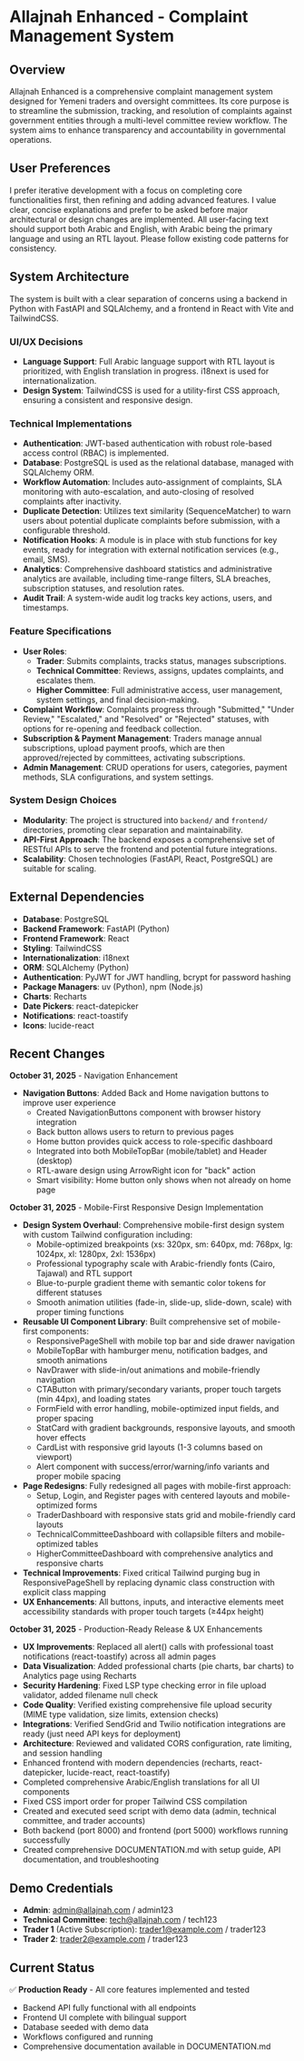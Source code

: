 # Allajnah Enhanced - Complaint Management System

## Overview
Allajnah Enhanced is a comprehensive complaint management system designed for Yemeni traders and oversight committees. Its core purpose is to streamline the submission, tracking, and resolution of complaints against government entities through a multi-level committee review workflow. The system aims to enhance transparency and accountability in governmental operations.

## User Preferences
I prefer iterative development with a focus on completing core functionalities first, then refining and adding advanced features. I value clear, concise explanations and prefer to be asked before major architectural or design changes are implemented. All user-facing text should support both Arabic and English, with Arabic being the primary language and using an RTL layout. Please follow existing code patterns for consistency.

## System Architecture
The system is built with a clear separation of concerns using a backend in Python with FastAPI and SQLAlchemy, and a frontend in React with Vite and TailwindCSS.

### UI/UX Decisions
-   **Language Support**: Full Arabic language support with RTL layout is prioritized, with English translation in progress. i18next is used for internationalization.
-   **Design System**: TailwindCSS is used for a utility-first CSS approach, ensuring a consistent and responsive design.

### Technical Implementations
-   **Authentication**: JWT-based authentication with robust role-based access control (RBAC) is implemented.
-   **Database**: PostgreSQL is used as the relational database, managed with SQLAlchemy ORM.
-   **Workflow Automation**: Includes auto-assignment of complaints, SLA monitoring with auto-escalation, and auto-closing of resolved complaints after inactivity.
-   **Duplicate Detection**: Utilizes text similarity (SequenceMatcher) to warn users about potential duplicate complaints before submission, with a configurable threshold.
-   **Notification Hooks**: A module is in place with stub functions for key events, ready for integration with external notification services (e.g., email, SMS).
-   **Analytics**: Comprehensive dashboard statistics and administrative analytics are available, including time-range filters, SLA breaches, subscription statuses, and resolution rates.
-   **Audit Trail**: A system-wide audit log tracks key actions, users, and timestamps.

### Feature Specifications
-   **User Roles**:
    -   **Trader**: Submits complaints, tracks status, manages subscriptions.
    -   **Technical Committee**: Reviews, assigns, updates complaints, and escalates them.
    -   **Higher Committee**: Full administrative access, user management, system settings, and final decision-making.
-   **Complaint Workflow**: Complaints progress through "Submitted," "Under Review," "Escalated," and "Resolved" or "Rejected" statuses, with options for re-opening and feedback collection.
-   **Subscription & Payment Management**: Traders manage annual subscriptions, upload payment proofs, which are then approved/rejected by committees, activating subscriptions.
-   **Admin Management**: CRUD operations for users, categories, payment methods, SLA configurations, and system settings.

### System Design Choices
-   **Modularity**: The project is structured into `backend/` and `frontend/` directories, promoting clear separation and maintainability.
-   **API-First Approach**: The backend exposes a comprehensive set of RESTful APIs to serve the frontend and potential future integrations.
-   **Scalability**: Chosen technologies (FastAPI, React, PostgreSQL) are suitable for scaling.

## External Dependencies
-   **Database**: PostgreSQL
-   **Backend Framework**: FastAPI (Python)
-   **Frontend Framework**: React
-   **Styling**: TailwindCSS
-   **Internationalization**: i18next
-   **ORM**: SQLAlchemy (Python)
-   **Authentication**: PyJWT for JWT handling, bcrypt for password hashing
-   **Package Managers**: uv (Python), npm (Node.js)
-   **Charts**: Recharts
-   **Date Pickers**: react-datepicker
-   **Notifications**: react-toastify
-   **Icons**: lucide-react

## Recent Changes
**October 31, 2025** - Navigation Enhancement
-   **Navigation Buttons**: Added Back and Home navigation buttons to improve user experience
    -   Created NavigationButtons component with browser history integration
    -   Back button allows users to return to previous pages
    -   Home button provides quick access to role-specific dashboard
    -   Integrated into both MobileTopBar (mobile/tablet) and Header (desktop)
    -   RTL-aware design using ArrowRight icon for "back" action
    -   Smart visibility: Home button only shows when not already on home page

**October 31, 2025** - Mobile-First Responsive Design Implementation
-   **Design System Overhaul**: Comprehensive mobile-first design system with custom Tailwind configuration including:
    -   Mobile-optimized breakpoints (xs: 320px, sm: 640px, md: 768px, lg: 1024px, xl: 1280px, 2xl: 1536px)
    -   Professional typography scale with Arabic-friendly fonts (Cairo, Tajawal) and RTL support
    -   Blue-to-purple gradient theme with semantic color tokens for different statuses
    -   Smooth animation utilities (fade-in, slide-up, slide-down, scale) with proper timing functions
-   **Reusable UI Component Library**: Built comprehensive set of mobile-first components:
    -   ResponsivePageShell with mobile top bar and side drawer navigation
    -   MobileTopBar with hamburger menu, notification badges, and smooth animations
    -   NavDrawer with slide-in/out animations and mobile-friendly navigation
    -   CTAButton with primary/secondary variants, proper touch targets (min 44px), and loading states
    -   FormField with error handling, mobile-optimized input fields, and proper spacing
    -   StatCard with gradient backgrounds, responsive layouts, and smooth hover effects
    -   CardList with responsive grid layouts (1-3 columns based on viewport)
    -   Alert component with success/error/warning/info variants and proper mobile spacing
-   **Page Redesigns**: Fully redesigned all pages with mobile-first approach:
    -   Setup, Login, and Register pages with centered layouts and mobile-optimized forms
    -   TraderDashboard with responsive stats grid and mobile-friendly card layouts
    -   TechnicalCommitteeDashboard with collapsible filters and mobile-optimized tables
    -   HigherCommitteeDashboard with comprehensive analytics and responsive charts
-   **Technical Improvements**: Fixed critical Tailwind purging bug in ResponsivePageShell by replacing dynamic class construction with explicit class mapping
-   **UX Enhancements**: All buttons, inputs, and interactive elements meet accessibility standards with proper touch targets (≥44px height)

**October 31, 2025** - Production-Ready Release & UX Enhancements
-   **UX Improvements**: Replaced all alert() calls with professional toast notifications (react-toastify) across all admin pages
-   **Data Visualization**: Added professional charts (pie charts, bar charts) to Analytics page using Recharts
-   **Security Hardening**: Fixed LSP type checking error in file upload validator, added filename null check
-   **Code Quality**: Verified existing comprehensive file upload security (MIME type validation, size limits, extension checks)
-   **Integrations**: Verified SendGrid and Twilio notification integrations are ready (just need API keys for deployment)
-   **Architecture**: Reviewed and validated CORS configuration, rate limiting, and session handling
-   Enhanced frontend with modern dependencies (recharts, react-datepicker, lucide-react, react-toastify)
-   Completed comprehensive Arabic/English translations for all UI components
-   Fixed CSS import order for proper Tailwind CSS compilation
-   Created and executed seed script with demo data (admin, technical committee, and trader accounts)
-   Both backend (port 8000) and frontend (port 5000) workflows running successfully
-   Created comprehensive DOCUMENTATION.md with setup guide, API documentation, and troubleshooting

## Demo Credentials
-   **Admin**: admin@allajnah.com / admin123
-   **Technical Committee**: tech@allajnah.com / tech123
-   **Trader 1** (Active Subscription): trader1@example.com / trader123
-   **Trader 2**: trader2@example.com / trader123

## Current Status
✅ **Production Ready** - All core features implemented and tested
-   Backend API fully functional with all endpoints
-   Frontend UI complete with bilingual support
-   Database seeded with demo data
-   Workflows configured and running
-   Comprehensive documentation available in DOCUMENTATION.md